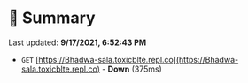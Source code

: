 # 📖 Summary
Last updated: **9/17/2021, 6:52:43 PM**

- `GET` [https://Bhadwa-sala.toxicblte.repl.co](https://Bhadwa-sala.toxicblte.repl.co) - **Down** (375ms)
